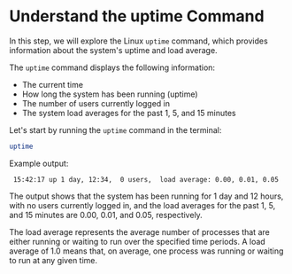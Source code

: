 # Understand the uptime Command

In this step, we will explore the Linux `uptime` command, which provides information about the system's uptime and load average.

The `uptime` command displays the following information:

- The current time
- How long the system has been running (uptime)
- The number of users currently logged in
- The system load averages for the past 1, 5, and 15 minutes

Let's start by running the `uptime` command in the terminal:

```bash
uptime
```

Example output:

```
 15:42:17 up 1 day, 12:34,  0 users,  load average: 0.00, 0.01, 0.05
```

The output shows that the system has been running for 1 day and 12 hours, with no users currently logged in, and the load averages for the past 1, 5, and 15 minutes are 0.00, 0.01, and 0.05, respectively.

The load average represents the average number of processes that are either running or waiting to run over the specified time periods. A load average of 1.0 means that, on average, one process was running or waiting to run at any given time.
